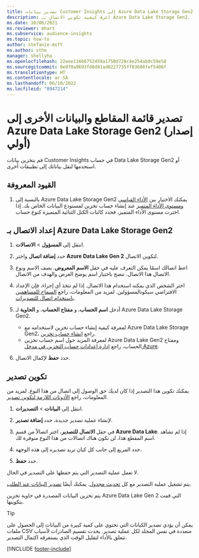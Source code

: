 ```yaml
---
title: تصدير بيانات Customer Insights إلى Azure Data Lake Storage Gen2
description: اعرف كيفية تكوين الاتصال بـ Azure Data Lake Storage Gen2.
ms.date: 10/06/2021
ms.reviewer: mhart
ms.subservice: audience-insights
ms.topic: how-to
author: stefanie-msft
ms.author: sthe
manager: shellyha
ms.openlocfilehash: 22eee11666752459a1750d728c4e254ab0c59e58
ms.sourcegitcommit: 8e9f0a9693fd8d91ad0227735ff03688fef5406f
ms.translationtype: HT
ms.contentlocale: ar-SA
ms.lasthandoff: 06/10/2022
ms.locfileid: "8947214"
---
```

# <a name="export-segment-list-and-other-data-to-azure-data-lake-storage-gen2-preview"></a>تصدير قائمة المقاطع والبيانات الأخرى إلى Azure Data Lake Storage ‏Gen2 (إصدار أولي)

قم بتخزين بيانات Customer Insights في حساب Data Lake Storage Gen2 أو استخدمها لنقل بياناتك إلى تطبيقات أخرى.

## <a name="known-limitations"></a>القيود المعروفة

1. بالنسبة إلى Azure Data Lake Storage ‏Gen2 يمكنك الاختيار بين [الأداء القياسي ومستوى الأداء المتميز](/azure/storage/blobs/create-data-lake-storage-account) عند إنشاء حساب تخزين لمستودع البيانات الخاص بك. إذا اخترت مستوى الأداء المتميز، فحدد كائنات الكتل الثنائية المتميزة كنوع حساب.

## <a name="set-up-the-connection-to-azure-data-lake-storage-gen2"></a>إعداد الاتصال بـ Azure Data Lake Storage ‏Gen2

1. انتقل إلى **المسؤول** > **الاتصالات**.

1. حدد **إضافة اتصال** واختر **Azure Data Lake Gen 2** لتكوين الاتصال.

1. اعط اتصالك اسمًا يمكن التعرف عليه في حقل **الاسم المعروض**. يصف الاسم ونوع الاتصال هذا الاتصال. ننصح باختيار اسم يوضح الغرض والهدف من الاتصال.

1. اختر الشخص الذي يمكنه استخدام هذا الاتصال. إذا لم تتخذ أي إجراء، فإن الإعداد الافتراضي سيكونالمسؤولين. لمزيد من المعلومات، راجع [السماح للمساهمين باستخدام اتصال للتصديرات](connections.md#allow-contributors-to-use-a-connection-for-exports).

1. أدخل **اسم الحساب**، و **مفتاح الحساب**، و **الحاوية** لـ Azure Data Lake Storage Gen2.
    - لمعرفة كيفية إنشاء حساب تخزين لاستخدامه مع Azure Data Lake Storage Gen2، راجع [إنشاء حساب تخزين](/azure/storage/blobs/create-data-lake-storage-account). 
    - لمعرفة المزيد حول اسم حساب تخزين Azure Data Lake Gen2 ومفتاح الحساب، راجع [إدارة إعدادات حساب التخزين في مدخل Azure](/azure/storage/common/storage-account-manage).

1. حدد **حفظ** لإكمال الاتصال.

## <a name="configure-an-export"></a>تكوين تصدير

يمكنك تكوين هذا التصدير إذا كان لديك حق الوصول إلى اتصال من هذا النوع. لمزيد من المعلومات، راجع [الأذونات اللازمة لتكوين تصدير](export-destinations.md#set-up-a-new-export).

1. انتقل إلى **البيانات** > **التصديرات**.

1. لإنشاء عملية تصدير جديدة، حدد **إضافة تصدير**.

1. في حقل **الاتصال للتصدير**، اختر اتصالاً من قسم **Azure Data Lake**. إذا لم تشاهد اسم المقطع هذا، لن تكون هناك اتصالات من هذا النوع متوفرة لك.

1. حدد المربع إلى جانب كل كيان تريد تصديره إلى هذه الوجهة.

1. حدد **حفظ**.

لا تعمل عملية التصدير التي يتم حفظها على التصدير في الحال.

يتم تشغيل عملية التصدير مع كل [تحديث مجدول](system.md#schedule-tab).
يمكنك أيضًا [تصدير البيانات عند الطلب](export-destinations.md#run-exports-on-demand).

يتم تخزين البيانات المصدرة في حاوية تخزين Azure Data Lake Gen 2 التي قمت بتكوينها.

> [!TIP]
> يمكن أن يؤدي تصدير الكيانات التي تحتوي على كمية كبيرة من البيانات إلى الحصول على ملفات CSV متعددة في نفس المجلد لكل عملية تصدير. يحدث تقسيم الصادرات لأسباب تتعلق بالأداء لتقليل الوقت الذي يستغرقه اكتمال التصدير.

[!INCLUDE [footer-include](includes/footer-banner.md)]
